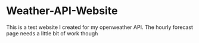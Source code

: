 # Weather-API-Website
This is a test website I created for my openweather API. The hourly forecast page needs a little bit of work though
